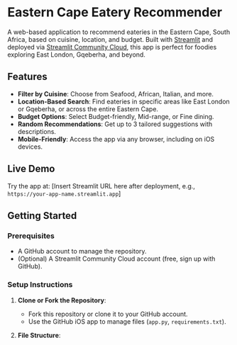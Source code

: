 # Eastern Cape Eatery Recommender

A web-based application to recommend eateries in the Eastern Cape, South Africa, based on cuisine, location, and budget. Built with [Streamlit](https://streamlit.io/) and deployed via [Streamlit Community Cloud](https://share.streamlit.io/), this app is perfect for foodies exploring East London, Gqeberha, and beyond.

## Features
- **Filter by Cuisine**: Choose from Seafood, African, Italian, and more.
- **Location-Based Search**: Find eateries in specific areas like East London or Gqeberha, or across the entire Eastern Cape.
- **Budget Options**: Select Budget-friendly, Mid-range, or Fine dining.
- **Random Recommendations**: Get up to 3 tailored suggestions with descriptions.
- **Mobile-Friendly**: Access the app via any browser, including on iOS devices.

## Live Demo
Try the app at: [Insert Streamlit URL here after deployment, e.g., `https://your-app-name.streamlit.app`]

## Getting Started

### Prerequisites
- A GitHub account to manage the repository.
- (Optional) A Streamlit Community Cloud account (free, sign up with GitHub).

### Setup Instructions
1. **Clone or Fork the Repository**:
   - Fork this repository or clone it to your GitHub account.
   - Use the GitHub iOS app to manage files (`app.py`, `requirements.txt`).

2. **File Structure**:
